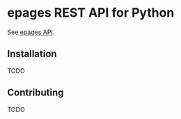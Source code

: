 epages REST API for Python
==========================

See [epages API](https://developer.epages.com/).


Installation
------------

TODO


Contributing
------------

TODO
